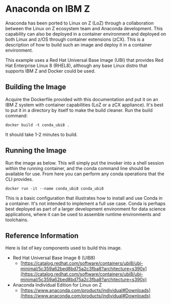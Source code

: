 # Anaconda on IBM Z
Anaconda has been ported to Linux on Z (LoZ) through a collaboration between the Linux
on Z ecosystem team and Anaconda development.  This capability can also be deployed in a
container environment and deployed on both Linux and z/OS through container extensions (zCX).
This is a description of how to build such an image and deploy it in a container
environment.

This example uses a Red Hat Universal Base Image (UBI) that provides Red Hat Enterprise Linux
8 (RHEL8), although any base Linux distro that supports IBM Z and Docker could be used.

## Building the Image
Acquire the Dockerfile provided with this documentation and put it on an IBM Z system with
container capabilities (LoZ or a zCX appliance).  It's best to put it in a directory by
itself to make the build cleaner.  Run the build command:
```
docker build -t conda_ubi8 .
```
It should take 1-2 minutes to build.

## Running the Image
Run the image as below.  This will simply put the invoker into a shell session within the
running container, and the conda command line should be available for use.  From here you
can perform any conda operations that the CLI provides.
```
docker run -it --name conda_ubi8 conda_ubi8
```

This is a basic configuration that illustrates how to install and use Conda in a container.
It's not intended to implement a full use case.  Conda is perhaps best deployed as part of
a larger development environment for data science applications, where it can be used to
assemble runtime environments and toolchains.

## Reference Information
Here is list of key components used to build this image.
- Red Hat Universal Base Image 8 (UIB8)
   - [https://catalog.redhat.com/software/containers/ubi8/ubi-minimal/5c359a62bed8bd75a2c3fba8?architecture=s390x](https://catalog.redhat.com/software/containers/ubi8/ubi-minimal/5c359a62bed8bd75a2c3fba8?architecture=s390x)
- Anaconda Individual Edition for Linux on Z
    - [https://www.anaconda.com/products/individual#Downloads](https://www.anaconda.com/products/individual#Downloads)
